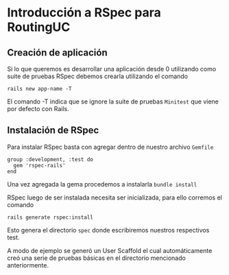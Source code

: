 # Introducción a RSpec para RoutingUC

## Creación de aplicación
Si lo que queremos es desarrollar una aplicación desde 0 utilizando como suite de pruebas RSpec debemos crearla utilizando el comando

```rails new app-name -T```

El comando -T indica que se ignore la suite de pruebas `Minitest` que viene por defecto con Rails.

## Instalación de RSpec
Para instalar RSpec basta con agregar dentro de nuestro archivo `Gemfile`

```
group :development, :test do
  gem 'rspec-rails'
end
```

Una vez agregada la gema procedemos a instalarla
``` bundle install ```

RSpec luego de ser instalada necesita ser inicializada, para ello corremos el comando

``` rails generate rspec:install ```

Esto genera el directorio `spec` donde escribiremos nuestros respectivos test.

A modo de ejemplo se generó un User Scaffold el cual automáticamente creó una serie de pruebas básicas en el directorio mencionado anteriormente.
